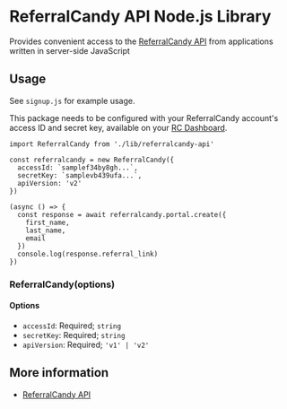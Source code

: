 # ReferralCandy API Node.js Library

Provides convenient access to the [ReferralCandy API](https://www.referralcandy.com/api) from applications written in server-side JavaScript

## Usage

See `signup.js` for example usage.

This package needs to be configured with your ReferralCandy account's access ID and secret key, available on your [RC Dashboard](https://my.referralcandy.com/settings).

```
import ReferralCandy from './lib/referralcandy-api'

const referralcandy = new ReferralCandy({
  accessId: `samplef34by8gh...`,
  secretKey: `samplevb439ufa...`,
  apiVersion: 'v2'
})

(async () => {
  const response = await referralcandy.portal.create({
    first_name,
    last_name,
    email
  })
  console.log(response.referral_link)
})
```

### ReferralCandy(options)

#### Options

- `accessId`: Required; `string`
- `secretKey`: Required; `string`
- `apiVersion`: Required; `'v1' | 'v2'`

## More information

* [ReferralCandy API](https://www.referralcandy.com/api)
